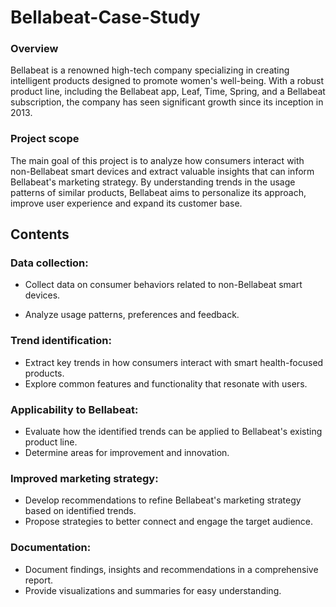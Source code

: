 # Bellabeat-Case-Study
### Overview

Bellabeat is a renowned high-tech company specializing in creating intelligent products designed to promote women's well-being. With a robust product line, including the Bellabeat app, Leaf, Time, Spring, and a Bellabeat subscription, the company has seen significant growth since its inception in 2013.

### Project scope
The main goal of this project is to analyze how consumers interact with non-Bellabeat smart devices and extract valuable insights that can inform Bellabeat's marketing strategy. By understanding trends in the usage patterns of similar products, Bellabeat aims to personalize its approach, improve user experience and expand its customer base.

## Contents

### Data collection:
* Collect data on consumer behaviors related to non-Bellabeat smart devices.
- Analyze usage patterns, preferences and feedback.

### Trend identification:
* Extract key trends in how consumers interact with smart health-focused products.
* Explore common features and functionality that resonate with users.

### Applicability to Bellabeat:
* Evaluate how the identified trends can be applied to Bellabeat's existing product line.
* Determine areas for improvement and innovation.

### Improved marketing strategy:
* Develop recommendations to refine Bellabeat's marketing strategy based on identified trends.
* Propose strategies to better connect and engage the target audience.

### Documentation:
* Document findings, insights and recommendations in a comprehensive report.
* Provide visualizations and summaries for easy understanding.

